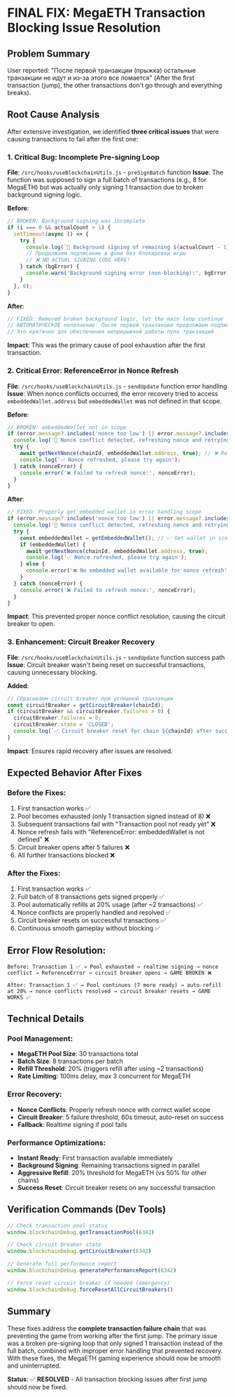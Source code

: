# FINAL FIX: MegaETH Transaction Blocking Issue Resolution

## Problem Summary
User reported: "После первой транзакции (прыжка) остальные транзакции не идут и из-за этого все ломается" (After the first transaction (jump), the other transactions don't go through and everything breaks).

## Root Cause Analysis
After extensive investigation, we identified **three critical issues** that were causing transactions to fail after the first one:

### 1. **Critical Bug: Incomplete Pre-signing Loop**
**File**: `/src/hooks/useBlockchainUtils.js` - `preSignBatch` function
**Issue**: The function was supposed to sign a full batch of transactions (e.g., 8 for MegaETH) but was actually only signing 1 transaction due to broken background signing logic.

**Before**:
```javascript
// BROKEN: Background signing was incomplete
if (i === 0 && actualCount > 1) {
  setTimeout(async () => {
    try {
      console.log(`🔄 Background signing of remaining ${actualCount - 1} transactions...`);
      // Продолжаем подписание в фоне без блокировки игры
      // ❌ NO ACTUAL SIGNING CODE HERE!
    } catch (bgError) {
      console.warn('Background signing error (non-blocking):', bgError);
    }
  }, 0);
}
```

**After**:
```javascript
// FIXED: Removed broken background logic, let the main loop continue
// АВТОМАТИЧЕСКОЕ пополнение: После первой транзакции продолжаем подписание в фоне
// Это критично для обеспечения непрерывной работы пула транзакций
```

**Impact**: This was the primary cause of pool exhaustion after the first transaction.

### 2. **Critical Error: ReferenceError in Nonce Refresh**
**File**: `/src/hooks/useBlockchainUtils.js` - `sendUpdate` function error handling
**Issue**: When nonce conflicts occurred, the error recovery tried to access `embeddedWallet.address` but `embeddedWallet` was not defined in that scope.

**Before**:
```javascript
// BROKEN: embeddedWallet not in scope
if (error.message?.includes('nonce too low') || error.message?.includes('nonce conflict')) {
  console.log('🔄 Nonce conflict detected, refreshing nonce and retrying...');
  try {
    await getNextNonce(chainId, embeddedWallet.address, true); // ❌ ReferenceError!
    console.log('✅ Nonce refreshed, please try again');
  } catch (nonceError) {
    console.error('❌ Failed to refresh nonce:', nonceError);
  }
}
```

**After**:
```javascript
// FIXED: Properly get embedded wallet in error handling scope
if (error.message?.includes('nonce too low') || error.message?.includes('nonce conflict')) {
  console.log('🔄 Nonce conflict detected, refreshing nonce and retrying...');
  try {
    const embeddedWallet = getEmbeddedWallet(); // ✅ Get wallet in scope
    if (embeddedWallet) {
      await getNextNonce(chainId, embeddedWallet.address, true);
      console.log('✅ Nonce refreshed, please try again');
    } else {
      console.error('❌ No embedded wallet available for nonce refresh');
    }
  } catch (nonceError) {
    console.error('❌ Failed to refresh nonce:', nonceError);
  }
}
```

**Impact**: This prevented proper nonce conflict resolution, causing the circuit breaker to open.

### 3. **Enhancement: Circuit Breaker Recovery**
**File**: `/src/hooks/useBlockchainUtils.js` - `sendUpdate` function success path
**Issue**: Circuit breaker wasn't being reset on successful transactions, causing unnecessary blocking.

**Added**:
```javascript
// Сбрасываем circuit breaker при успешной транзакции
const circuitBreaker = getCircuitBreaker(chainId);
if (circuitBreaker && circuitBreaker.failures > 0) {
  circuitBreaker.failures = 0;
  circuitBreaker.state = 'CLOSED';
  console.log(`✅ Circuit breaker reset for chain ${chainId} after successful transaction`);
}
```

**Impact**: Ensures rapid recovery after issues are resolved.

## Expected Behavior After Fixes

### Before the Fixes:
1. First transaction works ✅
2. Pool becomes exhausted (only 1 transaction signed instead of 8) ❌
3. Subsequent transactions fail with "Transaction pool not ready yet" ❌
4. Nonce refresh fails with "ReferenceError: embeddedWallet is not defined" ❌
5. Circuit breaker opens after 5 failures ❌
6. All further transactions blocked ❌

### After the Fixes:
1. First transaction works ✅
2. Full batch of 8 transactions gets signed properly ✅
3. Pool automatically refills at 20% usage (after ~2 transactions) ✅
4. Nonce conflicts are properly handled and resolved ✅
5. Circuit breaker resets on successful transactions ✅
6. Continuous smooth gameplay without blocking ✅

## Error Flow Resolution:

```
Before: Transaction 1 ✅ → Pool exhausted → realtime signing → nonce conflict → ReferenceError → circuit breaker opens → GAME BROKEN ❌

After: Transaction 1 ✅ → Pool continues (7 more ready) → auto-refill at 20% → nonce conflicts resolved → circuit breaker resets → GAME WORKS ✅
```

## Technical Details

### Pool Management:
- **MegaETH Pool Size**: 30 transactions total
- **Batch Size**: 8 transactions per batch
- **Refill Threshold**: 20% (triggers refill after using ~2 transactions)
- **Rate Limiting**: 100ms delay, max 3 concurrent for MegaETH

### Error Recovery:
- **Nonce Conflicts**: Properly refresh nonce with correct wallet scope
- **Circuit Breaker**: 5 failure threshold, 60s timeout, auto-reset on success
- **Fallback**: Realtime signing if pool fails

### Performance Optimizations:
- **Instant Ready**: First transaction available immediately
- **Background Signing**: Remaining transactions signed in parallel
- **Aggressive Refill**: 20% threshold for MegaETH (vs 50% for other chains)
- **Success Reset**: Circuit breaker resets on any successful transaction

## Verification Commands (Dev Tools)

```javascript
// Check transaction pool status
window.blockchainDebug.getTransactionPool(6342)

// Check circuit breaker state
window.blockchainDebug.getCircuitBreaker(6342)

// Generate full performance report
window.blockchainDebug.generatePerformanceReport(6342)

// Force reset circuit breaker if needed (emergency)
window.blockchainDebug.forceResetAllCircuitBreakers()
```

## Summary

These fixes address the **complete transaction failure chain** that was preventing the game from working after the first jump. The primary issue was a broken pre-signing loop that only signed 1 transaction instead of the full batch, combined with improper error handling that prevented recovery. With these fixes, the MegaETH gaming experience should now be smooth and uninterrupted.

**Status**: ✅ **RESOLVED** - All transaction blocking issues after first jump should now be fixed.